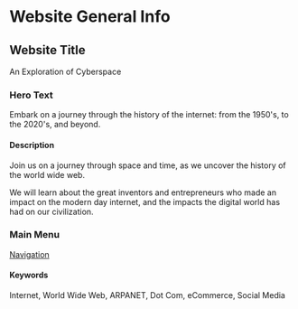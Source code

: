 # Website General Info

## Website Title
An Exploration of Cyberspace


### Hero Text
Embark on a journey through the history of the internet: from the 1950's, to the 2020's, and beyond.


#### Description

Join us on a journey through space and time, as we uncover the history of the world wide web.

We will learn about the great inventors and entrepreneurs who made an impact on the modern day internet,
and the impacts the digital world has had on our civilization.



### Main Menu

[Navigation](/content/sections/navbar.md)



#### Keywords

Internet, World Wide Web, ARPANET, Dot Com, eCommerce, Social Media


